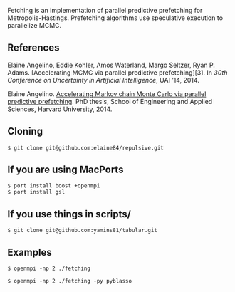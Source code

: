 Fetching is an implementation of parallel predictive prefetching for Metropolis-Hastings. Prefetching algorithms use speculative execution to parallelize MCMC.

References
----------

Elaine Angelino, Eddie Kohler, Amos Waterland, Margo Seltzer, Ryan P. Adams. [Accelerating MCMC via parallel predictive prefetching][3]. In *30th Conference on Uncertainty in Artificial Intelligence*, UAI ’14, 2014.

Elaine Angelino. [Accelerating Markov chain Monte Carlo via parallel predictive prefetching][1]. PhD thesis, School of Engineering and Applied Sciences, Harvard University, 2014.
	

[1]: http://auai.org/uai2014/proceedings/individuals/286.pdf
[2]: http://www.eecs.harvard.edu/~elaine/draft.pdf


Cloning
-------

	$ git clone git@github.com:elaine84/repulsive.git


If you are using MacPorts
-------------------------

	$ port install boost +openmpi
	$ port install gsl


If you use things in scripts/
-----------------------------

	$ git clone git@github.com:yamins81/tabular.git


Examples
--------

	$ openmpi -np 2 ./fetching

	$ openmpi -np 2 ./fetching -py pyblasso


